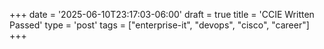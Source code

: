 +++
date = '2025-06-10T23:17:03-06:00'
draft = true
title = 'CCIE Written Passed'
type = 'post'
tags = ["enterprise-it", "devops", "cisco", "career"]
+++
